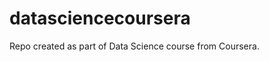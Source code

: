 datasciencecoursera
===================

Repo created as part of Data Science course from Coursera.
